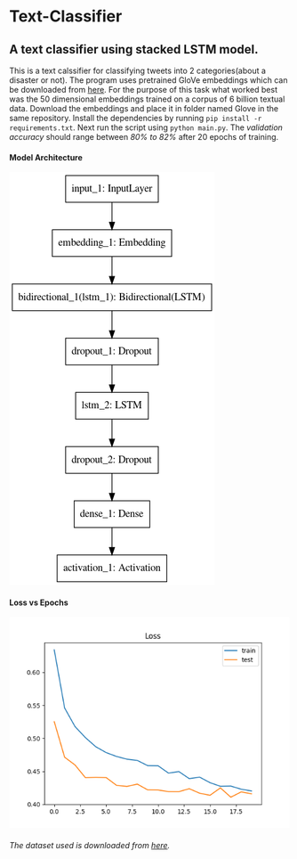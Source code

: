 # Text-Classifier
## A text classifier using stacked LSTM model.
This is a text calssifier for classifying tweets into 2 categories(about a disaster or not). The program uses pretrained GloVe embeddings which can be downloaded from [here](http://nlp.stanford.edu/data/glove.6B.zip). For the purpose of this task what worked best was the 50 dimensional embeddings trained on a corpus of 6 billion textual data. Download the embeddings and place it in folder named Glove in the same repository. Install the dependencies by running `pip install -r requirements.txt`. Next run the script using `python main.py`. The *validation accuracy* should range between *80% to 82%* after 20 epochs of training.

#### Model Architecture
![](pics/model_final_1584966918.png)

#### Loss vs Epochs
![](pics/bestone.png)

###### The dataset used is downloaded from [here](https://www.kaggle.com/c/nlp-getting-started).